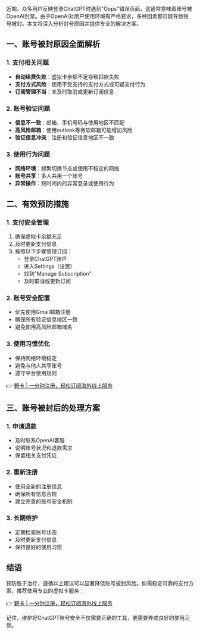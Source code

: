 近期，众多用户反映登录ChatGPT时遇到"Oops"错误页面，这通常意味着账号被OpenAI封禁。由于OpenAI对用户使用环境有严格要求，多种因素都可能导致账号被封。本文将深入分析封号原因并提供专业的解决方案。

## 一、账号被封原因全面解析

### 1. 支付相关问题
- **自动续费失败**：虚拟卡余额不足导致扣款失败
- **支付方式风险**：使用不受支持的支付方式或可疑支付行为
- **订阅管理不当**：未及时取消或更新订阅信息

### 2. 账号验证问题
- **信息不一致**：邮箱、手机号码与使用地区不匹配
- **高风险邮箱**：使用outlook等微软邮箱可能增加风险
- **验证信息冲突**：注册和验证信息地区不一致

### 3. 使用行为问题
- **网络环境**：频繁切换节点或使用不稳定的网络
- **账号共享**：多人共用一个账号
- **异常操作**：短时间内的异常登录或使用行为

## 二、有效预防措施

### 1. 支付安全管理
1. 确保虚拟卡余额充足
2. 及时更新支付信息
3. 按照以下步骤管理订阅：
   - 登录ChatGPT账户
   - 进入Settings（设置）
   - 找到"Manage Subscription"
   - 及时取消或更新订阅

### 2. 账号安全配置
- 优先使用Gmail邮箱注册
- 确保所有验证信息地区一致
- 避免使用高风险邮箱域名

### 3. 使用习惯优化
- 保持网络环境稳定
- 避免与他人共享账号
- 遵守平台使用规则

👉 [野卡 | 一分钟注册，轻松订阅海外线上服务](https://bit.ly/bewildcard)

## 三、账号被封后的处理方案

### 1. 申请退款
- 及时联系OpenAI客服
- 说明账号状况和退款需求
- 保留相关支付凭证

### 2. 重新注册
- 使用全新的注册信息
- 确保所有信息合规
- 建立完善的账号安全机制

### 3. 长期维护
- 定期检查账号状态
- 及时更新支付信息
- 保持良好的使用习惯

## 结语

预防胜于治疗，遵循以上建议可以显著降低账号被封风险。如需稳定可靠的支付方案，推荐使用专业的虚拟卡服务：

👉 [野卡 | 一分钟注册，轻松订阅海外线上服务](https://bit.ly/bewildcard)

记住，维护好ChatGPT账号安全不仅需要正确的工具，更需要养成良好的使用习惯。